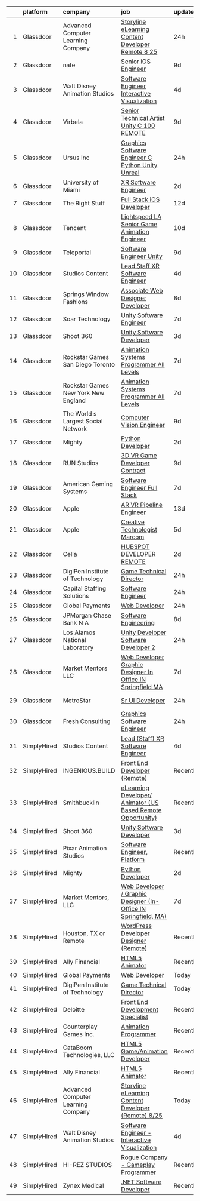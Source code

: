 

|    | platform    | company                               | job                                                                                                                                                                                                                                                                                                                                                                                                                                                                                                                                                                                                                                                                                                                                                                                                                                                                                                                                                                                                                                                                                                                                                                                                                                                                                                                                                                                                                                         | update_time   | location          |
|---:|:------------|:--------------------------------------|:--------------------------------------------------------------------------------------------------------------------------------------------------------------------------------------------------------------------------------------------------------------------------------------------------------------------------------------------------------------------------------------------------------------------------------------------------------------------------------------------------------------------------------------------------------------------------------------------------------------------------------------------------------------------------------------------------------------------------------------------------------------------------------------------------------------------------------------------------------------------------------------------------------------------------------------------------------------------------------------------------------------------------------------------------------------------------------------------------------------------------------------------------------------------------------------------------------------------------------------------------------------------------------------------------------------------------------------------------------------------------------------------------------------------------------------------|:--------------|:------------------|
|  1 | Glassdoor   | Advanced Computer Learning Company    | [Storyline eLearning Content Developer  Remote  8 25](https://www.glassdoor.com/partner/jobListing.htm?pos=124&ao=1136043&s=58&guid=00000182d8f83e7d8f14fa9b1c5e36b2&src=GD_JOB_AD&t=SR&vt=w&ea=1&cs=1_26da0d37&cb=1661497524139&jobListingId=1008094030293&jrtk=3-0-1gbcfgflcklvj801-1gbcfgflt2g8u000-0e24e286665ac94e-)                                                                                                                                                                                                                                                                                                                                                                                                                                                                                                                                                                                                                                                                                                                                                                                                                                                                                                                                                                                                                                                                                                                   | 24h           | Remote            |
|  2 | Glassdoor   | nate                                  | [Senior iOS Engineer](https://www.glassdoor.com/partner/jobListing.htm?pos=112&ao=1110586&s=58&guid=00000182d8f83e7d8f14fa9b1c5e36b2&src=GD_JOB_AD&t=SR&vt=w&cs=1_2f61ba11&cb=1661497524138&jobListingId=1008073833461&cpc=3BA4CE39D5B5DEF5&jrtk=3-0-1gbcfgflcklvj801-1gbcfgflt2g8u000-5dbe72d6fb6f2f4e--6NYlbfkN0DG4ntHtB_rMsnfhgmnSvK2brktLme1L4SiDeJjQ-izrVOLqRJ5-yjEhSyAj73O13S_IEOR7_PpnZ1e9cbbFP_5wshXXgtt6wNnZoBp2bHKihElJnQhLIIPaoZ2uSm6xtLUVcboDtpKHpUF17fSbSnsrbXW44tVXZPoaPd9k3cXxX952t44CiJnA13DT5L8Xb0stsibBURS-CWaq76M1HEfSkQd13DrG7jBYqD60RVO9f1efVv_6WPMhxY5xejLta-kCamWMz-YJ4o9-Q7T1AEF0sItadaS8sb_75dt7h4kGhbRYZDO60Z9jA33WDtcred8_aeR32U4135kbOaLBbfOEvp0kr8Hnw9-jZ2w8-62z1S65fYoej0mNPxqCwhK1zipiGdAFncvpbJGbx_Th94dCdgDyvZWloV6AY9i3NOzWiPhN13-Toi3tEbj4z1zFLkDpktTVldq8juWSPE8UG6nSo1e4_IJjJroaksoUmWtc5G1S7SNvVAOZrbZWIbVT4C2l-xelRjv31xvDYgxw-k0DnoOnhKLQVMKF-ib2TF2vkPoH0mZxa_rzKowvRbbjvP8wjQYYj4AKoYkea3wVfUtMmU06J-ZAO5BsidP22vOS04PFqk6iLPWI7gq_qrqQZGKWvIz7QObHoltDPXS18yHyQ-I3gDwQFJ9JwhOqk3vGX7z4GM-oXB-q0tzbMo7Ad045UX7G5uaUWTMEsBzRm6OjAZawn6030rhopnbb6tkV5HSDU6c_SzQgxx9qGPtbITsVmlzng8VQ_Z0qoT9ij7NdOynjM-7RpuFRCAu9zhuvbHQBA5CVcCmFAZ7pkvVj-Xnfw5V7Gu_qA4RL5_kYuMVOZax4OC4baVzgIuzN2t7n1tkeUsN0CrOzlFB4HloUGzRMKTeYtQgW8dSnmlF5vvOHOV9v82aN1xz8jKImU41Eh5FTQx00xW-NOq0xYRGir4%3D)                                                                                                                     | 9d            | New York, NY      |
|  3 | Glassdoor   | Walt Disney Animation Studios         | [Software Engineer   Interactive Visualization](https://www.glassdoor.com/partner/jobListing.htm?pos=105&ao=1110586&s=58&guid=00000182d8f83e7d8f14fa9b1c5e36b2&src=GD_JOB_AD&t=SR&vt=w&cs=1_192bccf6&cb=1661497524138&jobListingId=1008084142378&cpc=C63BD00756FD6F58&jrtk=3-0-1gbcfgflcklvj801-1gbcfgflt2g8u000-7924f640731df901--6NYlbfkN0DAFTyt7pbDCC2JPO79CSdi1dIb81yjczP5qsKcZIxgiYm3-7g-689UM0rgypL64cqe_oj2KYsq9_pydfTa8Yt7RVwtWLbpmDBQU_l8tmpB5WmMU66NNvonKVJFK7oncfv9yUxXLP7ioOisKwIcGCXpyvzMfQ8mq737s0qmkDLeYRo6urYf4PM5LMqmi7Pv3Vy-VxbVEwEAkiG8ACqxF8Yy0Sl_Qw7xP-93fu_b7UdrJ4gS65z0iO-e7IIeUZZU_EC6CVtpi7RwnjEQbSaBsSJ1HoE9sY8sRBTchA1HbaYahVXco3uKZnqasUQcb72ICk3NSH6s3lH6wR7r4i8jJhJ_sV_ECwyz3n22W1nMeYp1f1cU9lseCWhp6bXoas8HRMFRMLObGFBNlineTUEH-9tjAqasm-yvziXqtej3btW-WdeOtMPmf82b)                                                                                                                                                                                                                                                                                                                                                                                                                                                                                                                                                                                                                                         | 4d            | Burbank, CA       |
|  4 | Glassdoor   | Virbela                               | [Senior Technical Artist Unity C   100  REMOTE ](https://www.glassdoor.com/partner/jobListing.htm?pos=123&ao=1136043&s=58&guid=00000182d8f83e7d8f14fa9b1c5e36b2&src=GD_JOB_AD&t=SR&vt=w&cs=1_73422ad2&cb=1661497524139&jobListingId=1008074083943&jrtk=3-0-1gbcfgflcklvj801-1gbcfgflt2g8u000-7caf1672e8b52094-)                                                                                                                                                                                                                                                                                                                                                                                                                                                                                                                                                                                                                                                                                                                                                                                                                                                                                                                                                                                                                                                                                                                             | 9d            | Remote            |
|  5 | Glassdoor   | Ursus  Inc                            | [Graphics Software Engineer   C   Python Unity Unreal](https://www.glassdoor.com/partner/jobListing.htm?pos=107&ao=1110586&s=58&guid=00000182d8f83e7d8f14fa9b1c5e36b2&src=GD_JOB_AD&t=SR&vt=w&ea=1&cs=1_8fa82285&cb=1661497524138&jobListingId=1008094033133&cpc=32EE424DE2B657EB&jrtk=3-0-1gbcfgflcklvj801-1gbcfgflt2g8u000-a503bf67493adf7c--6NYlbfkN0CT8vBT9H5mqECx2dfLV_FONLPDKpIRssxVwtj05Tmm4rA5I0VNOPdM1oYsK66ov5ozRYF8l6lSbj2w8mnkxNtzPvq4xrxWyHAas6Dg1kdrUOgJv2YyZkHQbFM2OivhpugmqZ5om6MWAcpLRyZ6gIQlFMLi08SCGusRRvhDyvVeMX8DUUTJXmTx6nw7SsSZdq8Nt-8KK_5o4vH15EibFmTTp8ytDggw_ewlPkDrXh-xoNpk42rGPX8WrmLj9WET0I6dPhj6yNieG23cgjyuYrAZTWgA_m_BaYOpu9d7djE9YsxGZkkraPINNrJ6scFPNkbMRvgGsS-qsSSUFneYLkAQ5qWjDjR8zvg9r-eSTAiaxH5KmWtjRTFXrkE8Tn1BqkIRrEyaz29yWwzEmQPYB09daJUZZ61od8kUYjjiOiD1Ws78nArJeRWIWITuf2oHI5q0TH_sDWg5uzmCHNfg8BkolmWD5n9dqjfMXgQEO1X-JHp2izYnCwS7kpjx_KC_4EjQQkyvk2PjVAhfISzqjF013ji7VnDfWCLhuzvTOhCH_eP1pUAGK_VrM-AkxlLGrkUAqca7az6fUHKTRN2mztGBF5FLvKiVvi4kSvDzEcAIc2G7d3J2fGoM7MQU8NVtA7k9JUEQ39fa10RcLp7Bgl_ialgrsMYp4zJ9o5LGhSW5_RKeUt8rMVbTP4HLTZ5F_9yCj9wt4-5ibgWGZkm-yPeSrgQ00RqasCbS3IMDA3CVb_cI7i8fAbcwjyutC4NebWLUk0Y5XLaozCYjO8jNac2fPlHM8yVfASZQzLqgoenEUvWDYmkMj-mT5s7l5MBNZzWA5QO2vY0nDwiTTddOLRBO0DiV7MmfLjXe0wnzkLKr3L2F23Tf4bQMxZ1Pala3HwfWY6Ak7gJHkfuOBePmOxF70Yjwf2fCe_XxzWwbBRFhADlV4ebh1PwaLV8urBrgbOjI2pBQo1pyRr-tmJWUThX-7rP7qWdP5Mkd5P9yDrbZWleEAq5pCaAPlxNjjdq42Eanx_yoqEdaLQ%3D%3D) | 24h           | Redmond, WA       |
|  6 | Glassdoor   | University of Miami                   | [XR Software Engineer](https://www.glassdoor.com/partner/jobListing.htm?pos=127&ao=1136043&s=58&guid=00000182d8f83e7d8f14fa9b1c5e36b2&src=GD_JOB_AD&t=SR&vt=w&cs=1_4dd98586&cb=1661497524141&jobListingId=1008088361913&jrtk=3-0-1gbcfgflcklvj801-1gbcfgflt2g8u000-65b711d5e104f63b-)                                                                                                                                                                                                                                                                                                                                                                                                                                                                                                                                                                                                                                                                                                                                                                                                                                                                                                                                                                                                                                                                                                                                                       | 2d            | Coral Gables, FL  |
|  7 | Glassdoor   | The Right Stuff                       | [Full Stack iOS Developer](https://www.glassdoor.com/partner/jobListing.htm?pos=103&ao=1110586&s=58&guid=00000182d8f83e7d8f14fa9b1c5e36b2&src=GD_JOB_AD&t=SR&vt=w&ea=1&cs=1_38244cba&cb=1661497524138&jobListingId=1008069859380&cpc=3F4BEC3597F56A5D&jrtk=3-0-1gbcfgflcklvj801-1gbcfgflt2g8u000-70d51e4943cd058f--6NYlbfkN0CHpSnjIPxMtekS58WZl5Olhjo2iWL5RjE_Boe0ccr3FtkVqT9ttgfNyRfZO5uZw7IzCNeF8qmY9v3T-JBYfuZm0YRRc-K4X5ffRQGyhJ7ZQn-1-dDAip-8gCrZabxwYuxn5Rp-t6tXt1UvBYZwl2h5gvC6FDh_tC-3QRtH7KrU7hX8KJJnZPMyrN6imKk9DVIflTAdZuw2H91qN0wRisVJJdLwmzhEsack3g3gag6t4xlCOg6fpY66pzSinMkh9sFbx4VZG9Rqj2DblF4Zf7UTSkey-qsqo2fIzO-oiYNVc6KGGRwFA1uUkBt5Hc6csceXIZdr928rRbCA6AHJ0tPhGao0zvQmqKuNAJ4P95br6tcKetB2EkXnZHjbFxKjvWA-NPWbTcenrG-GojcMm9KnVgdDMp0jDuGsOvkU36SZlIHEAnOAPcZpOsUJLt7_hG5mkmcXalINH6xSZIcefrh7ENS8isyF0JQLK2CoL0JGv2kGUa6T0MnyiyfdQvrLNwOPB94AwFIGQw%3D%3D)                                                                                                                                                                                                                                                                                                                                                                                                                                                                                                                                                             | 12d           | Brea, CA          |
|  8 | Glassdoor   | Tencent                               | [Lightspeed LA   Senior Game Animation Engineer](https://www.glassdoor.com/partner/jobListing.htm?pos=130&ao=1136043&s=58&guid=00000182d8f83e7d8f14fa9b1c5e36b2&src=GD_JOB_AD&t=SR&vt=w&cs=1_815ef04e&cb=1661497524142&jobListingId=1008072445587&jrtk=3-0-1gbcfgflcklvj801-1gbcfgflt2g8u000-68f2402b1d8376c0-)                                                                                                                                                                                                                                                                                                                                                                                                                                                                                                                                                                                                                                                                                                                                                                                                                                                                                                                                                                                                                                                                                                                             | 10d           | Irvine, CA        |
|  9 | Glassdoor   | Teleportal                            | [Software Engineer   Unity](https://www.glassdoor.com/partner/jobListing.htm?pos=104&ao=1110586&s=58&guid=00000182d8f83e7d8f14fa9b1c5e36b2&src=GD_JOB_AD&t=SR&vt=w&ea=1&cs=1_ee85fe3b&cb=1661497524138&jobListingId=1008075046577&cpc=8A48E7D5890B96AC&jrtk=3-0-1gbcfgflcklvj801-1gbcfgflt2g8u000-a2586b8f60e5c255--6NYlbfkN0AntC0C-TCVph3zu4OMPCfnQ-MMa4QglcNogR1ub3Tc_pVtaDijIQNGqjZUjoXo2yKwu64KD8-YtFIR2I8kkqCbL07rpeOqxyEMXIKB1ZwOfsl0Q6IfIhQNenE7zHvKHruNGpl76kDxluITjcBqrRgn64vIx2FQD8vXwu5Xm23Gx3RzCIfCAb9mVGdhDJfdG4H5vuwa3WCgURGhbCM_yHiLJQ4BqDs5MbR98Yi5SbJNQIbZ6cE49AkRYqcm-RyIQtXucDIICWfE2nIVpAQ-U3gTe_TNoDvpM12XtzVj3iMTw-WN67eQMuwcreVlkLFTtjYCXB_hkkbT30goMDoUCxe82ci7bDwYnMAxFr6tbbv_TRw-AmQhOFCJCfjERU4brsKLJ41up9j05EhFM0Ig4gb2Q2jI71ovMfPgWQcUOhzLR-wbr5xKJDUy4Vh47rKWdjFutguyKhg9_-vNXavHgytCUPuTUOWu9jlKspWnd4AtNjEq9bzcmpoCAiLvLU6YIWeVKSRlbKMx6g%3D%3D)                                                                                                                                                                                                                                                                                                                                                                                                                                                                                                                                                            | 9d            | Culver City, CA   |
| 10 | Glassdoor   | Studios Content                       | [Lead  Staff  XR Software Engineer](https://www.glassdoor.com/partner/jobListing.htm?pos=108&ao=1110586&s=58&guid=00000182d8f83e7d8f14fa9b1c5e36b2&src=GD_JOB_AD&t=SR&vt=w&cs=1_b71b7b79&cb=1661497524138&jobListingId=1008084142322&cpc=65CC663E25211861&jrtk=3-0-1gbcfgflcklvj801-1gbcfgflt2g8u000-52da17fde8def50e--6NYlbfkN0DAFTyt7pbDCC2JPO79CSdi1dIb81yjczP5qsKcZIxgiYm3-7g-689UM0rgypL64cqe_oj2KYsq9yQ42C_6Oqk-vvcsFRLPb8XJYqL8oZMsjjVg0BntxMODKJS6A1seYf_d8EpsNbB6kHhyEOHJ6U5H9SlVlgM019H8VqOoQx5xmNgn7nbIU16cGwPS0uGtj0U3AYjv8i6RGI8ImqxtjpcX_ngMX2cQtFB_q4uBc8mJnjjrTAHyuT71OEXcygSMvl9ictDHN8jo-HGBFhvLRJrVN0MBRDhB3fhyFl3Ch6chPtw4RHbQtAKd66-a5kKMDUmOCZnkukssPg_CoY5LLR4jdEtBjGo-YQhTQusy3LDVzacAseywSdnce5gEI3mw5jcFDgodblpUGaWpiZPziUN3Le-OHv1TCezoWDy_OzZf4CAYZVd6lASZ)                                                                                                                                                                                                                                                                                                                                                                                                                                                                                                                                                                                                                                                     | 4d            | Glendale, CA      |
| 11 | Glassdoor   | Springs Window Fashions               | [Associate Web Designer Developer](https://www.glassdoor.com/partner/jobListing.htm?pos=117&ao=1136043&s=58&guid=00000182d8f83e7d8f14fa9b1c5e36b2&src=GD_JOB_AD&t=SR&vt=w&cs=1_67778432&cb=1661497524139&jobListingId=1008077258719&jrtk=3-0-1gbcfgflcklvj801-1gbcfgflt2g8u000-0a243721428c9c11-)                                                                                                                                                                                                                                                                                                                                                                                                                                                                                                                                                                                                                                                                                                                                                                                                                                                                                                                                                                                                                                                                                                                                           | 8d            | Middleton, WI     |
| 12 | Glassdoor   | Soar Technology                       | [Unity Software Engineer](https://www.glassdoor.com/partner/jobListing.htm?pos=119&ao=1136043&s=58&guid=00000182d8f83e7d8f14fa9b1c5e36b2&src=GD_JOB_AD&t=SR&vt=w&ea=1&cs=1_476d219f&cb=1661497524139&jobListingId=1008078422304&jrtk=3-0-1gbcfgflcklvj801-1gbcfgflt2g8u000-f0cf33134b4aa830-)                                                                                                                                                                                                                                                                                                                                                                                                                                                                                                                                                                                                                                                                                                                                                                                                                                                                                                                                                                                                                                                                                                                                               | 7d            | Orlando, FL       |
| 13 | Glassdoor   | Shoot 360                             | [Unity Software Developer](https://www.glassdoor.com/partner/jobListing.htm?pos=102&ao=1110586&s=58&guid=00000182d8f83e7d8f14fa9b1c5e36b2&src=GD_JOB_AD&t=SR&vt=w&ea=1&cs=1_d6a583ee&cb=1661497524137&jobListingId=1008087203584&cpc=878687325D2A5CC7&jrtk=3-0-1gbcfgflcklvj801-1gbcfgflt2g8u000-8dd0b1a67149a496--6NYlbfkN0DfopDBJjdZYsHaazvtHih9EkP_5L3b-O-YxZrMZy_RRXHVtoPf0vktF4oNZRwX11ChLmqooPeQulvAiVAtFyylj8b6ARcbJZaTISipflqpxGg1LcAq6m-5fYSL7Av37XfUU7wFkkBkYfYpMuUS6z0JTvtOC9Tf4ivmaFVVmcVi0ucMfgOzBMfyvavdPYg_-esNg1xewkpzao7mdYJI6jgN2sKMcoFwgQ_k5OajERPXcU9VgJqTkpgJHHj2u9rTZRj57Nh4mEYRhEFn8QAqaeYVdzD8zuB1uNmhll96Gc2F2YrmO7P2yVJFSTZosTobFLHjmaZNxp5xT0SMyc_5XTbkbMTzD1SDs43-Wzr4waudpPFpJQzqoeqbaROJODVfq6VbASESe_H5bYc0_tUZ4HwsM7RMd2Poax3QRY6m-w4o6yyRRdD_egLG-78941VvK3HpETQAkaRhmAYLRVNfEic4NYJcBxsOAnnC9aItl7SVcXMbIHs823tjn2qddQFMhUk0tCD6oHD76g%3D%3D)                                                                                                                                                                                                                                                                                                                                                                                                                                                                                                                                                             | 3d            | Vancouver, WA     |
| 14 | Glassdoor   | Rockstar Games San Diego   Toronto    | [Animation Systems Programmer  All Levels ](https://www.glassdoor.com/partner/jobListing.htm?pos=126&ao=1136043&s=58&guid=00000182d8f83e7d8f14fa9b1c5e36b2&src=GD_JOB_AD&t=SR&vt=w&cs=1_ab98cf6c&cb=1661497524140&jobListingId=1008080153314&jrtk=3-0-1gbcfgflcklvj801-1gbcfgflt2g8u000-ae29f56d685559e8-)                                                                                                                                                                                                                                                                                                                                                                                                                                                                                                                                                                                                                                                                                                                                                                                                                                                                                                                                                                                                                                                                                                                                  | 7d            | Carlsbad, CA      |
| 15 | Glassdoor   | Rockstar Games New York   New England | [Animation Systems Programmer  All Levels ](https://www.glassdoor.com/partner/jobListing.htm?pos=122&ao=1136043&s=58&guid=00000182d8f83e7d8f14fa9b1c5e36b2&src=GD_JOB_AD&t=SR&vt=w&cs=1_c7352163&cb=1661497524139&jobListingId=1008079538373&jrtk=3-0-1gbcfgflcklvj801-1gbcfgflt2g8u000-da818aa6d1714b90-)                                                                                                                                                                                                                                                                                                                                                                                                                                                                                                                                                                                                                                                                                                                                                                                                                                                                                                                                                                                                                                                                                                                                  | 7d            | Manhattan         |
| 16 | Glassdoor   | The World s Largest Social Network    | [Computer Vision Engineer](https://www.glassdoor.com/partner/jobListing.htm?pos=110&ao=1110586&s=58&guid=00000182d8f83e7d8f14fa9b1c5e36b2&src=GD_JOB_AD&t=SR&vt=w&ea=1&cs=1_1590550e&cb=1661497524139&jobListingId=1008075260622&cpc=C4A69CCDBB3B9599&jrtk=3-0-1gbcfgflcklvj801-1gbcfgflt2g8u000-35c8dcc64f80e154--6NYlbfkN0DSgjPPcnEdvoK3uuxfISLALE6pB1FR7YSHOr_tSg5_QGIhoz_2VqUepdcKLBLI_zT-ByUZ7jUfNzxKmhUpoUNX_46a0P5eSJtFIKqmBxE2EUZWXuXIw_QgpOkukgLUflKYrCxeIMOLksSSMqbnyASmenJYhoRn4pFp-hnkcwA5_yroqHfnV4cY8N2-gku3_rfYCplx9SgAVeeqJ8BP6bU04k4_esvElNcx3NO8M_cHgNlJoyMdzTKeKY3eTVrYv-09xIHWjOYrqhEhgy3zgqrhvEcryvdnweLfd9CxNVFf2ZSXIeZ_FeqswSFRnwDiEvnAPVmCYwb1F47e5qOmHOpiuSPIlzLrI7bSwfJGfqU2B6pRRoRLV0_oJUrvpu_jEBGITW0A3C-kkLxSKtq7go-RQAM4cbp3g90PUHRTPVmhJN0cTkih35XLRhzClhLQJxauWbZrjsEblFzQHzwkoHJTbCCjx-sUkct1yInHGhuC7JTQmTJmucLPQPrMpadOS8-fgFxlCHj9vlfFLADO6umO-wDmEp6KYV7e9spvpULo_eMkSYdkiizmVIFgq6Kc-TX0UGEJ8JJgte3cPC7ljjHf)                                                                                                                                                                                                                                                                                                                                                                                                                                                                                         | 9d            | San Diego, CA     |
| 17 | Glassdoor   | Mighty                                | [Python Developer](https://www.glassdoor.com/partner/jobListing.htm?pos=111&ao=1136043&s=58&guid=00000182d8f83e7d8f14fa9b1c5e36b2&src=GD_JOB_AD&t=SR&vt=w&ea=1&cs=1_53fd4acf&cb=1661497524138&jobListingId=1008088932767&jrtk=3-0-1gbcfgflcklvj801-1gbcfgflt2g8u000-2137e7cb7a3f5085-)                                                                                                                                                                                                                                                                                                                                                                                                                                                                                                                                                                                                                                                                                                                                                                                                                                                                                                                                                                                                                                                                                                                                                      | 2d            | Remote            |
| 18 | Glassdoor   | RUN Studios                           | [3D VR Game Developer  Contract ](https://www.glassdoor.com/partner/jobListing.htm?pos=114&ao=1136043&s=58&guid=00000182d8f83e7d8f14fa9b1c5e36b2&src=GD_JOB_AD&t=SR&vt=w&cs=1_dca54b0b&cb=1661497524139&jobListingId=1008074804256&jrtk=3-0-1gbcfgflcklvj801-1gbcfgflt2g8u000-3d3fd155054c5c9c-)                                                                                                                                                                                                                                                                                                                                                                                                                                                                                                                                                                                                                                                                                                                                                                                                                                                                                                                                                                                                                                                                                                                                            | 9d            | Los Angeles, CA   |
| 19 | Glassdoor   | American Gaming Systems               | [Software Engineer  Full Stack](https://www.glassdoor.com/partner/jobListing.htm?pos=125&ao=1136043&s=58&guid=00000182d8f83e7d8f14fa9b1c5e36b2&src=GD_JOB_AD&t=SR&vt=w&ea=1&cs=1_00b61d48&cb=1661497524139&jobListingId=1008079007429&jrtk=3-0-1gbcfgflcklvj801-1gbcfgflt2g8u000-098c553b807bb6b9-)                                                                                                                                                                                                                                                                                                                                                                                                                                                                                                                                                                                                                                                                                                                                                                                                                                                                                                                                                                                                                                                                                                                                         | 7d            | Atlanta, GA       |
| 20 | Glassdoor   | Apple                                 | [AR VR Pipeline Engineer](https://www.glassdoor.com/partner/jobListing.htm?pos=106&ao=1110586&s=58&guid=00000182d8f83e7d8f14fa9b1c5e36b2&src=GD_JOB_AD&t=SR&vt=w&cs=1_6a07d41a&cb=1661497524138&jobListingId=1008068025666&cpc=F41FEAB56D215062&jrtk=3-0-1gbcfgflcklvj801-1gbcfgflt2g8u000-3e31f7e030a619a9--6NYlbfkN0BvKrLyj5gPmtZO9T8euul8TCxuuKNOtzRJOomxnwSEodTz2Bc-sPZl1dBMH13w-jOn-z4oREFcRMKxAO_d9jckgdAmZNeCH-vBMb5EZYWWQn24NRKpSKGkgq8Fq87y_RqJ-aFc0OpujB-kyuL0R_EaAYBNg7OCR3OEqNr7_vy0sHJzV0khcrpYKJSsCiw8Z4C4WpNJ9xGkGTu4Y1B4P87RcbwqGU77Cu6309E1OX5rs-5F9_bOyQpYq1JUBy2mXSEEJmdVoZr_ahSzf8N8TIkv54SAe9nHcpBQtHbxbg2_9PnOH4wzD6HUrF_K4V6x-Aw-UeslZtR9xCqxhW29_L3rB3iQFnXGO791wa7Do1ylo_fmLiqj4Upa1JlJzdNj5aoiO0fx_E8lMi9qOeK2oe9Tjk4Ci3xN1jbo5nKMfH4JdHNRw4IyQ0W5Yp1mYTO3LjiVST-OuF67tN3U_Js2kXeDG6IPNMZ8xH3G1PwinW0F_HwysPw0EcABUDwyqJoK5kX766X1Au2MrdN9q8lLWzdvbiUKWpj9HpIujEwL91mCMfm5mLeqhfQsBclHPEe1cIlqfsgHMHkW87yAFTqTW2z914o2j2DkaRLnc82-fZYRSwX0djqSKbIywwzX08FRdvXvt6ovKMtSzXrNTdxfR5jp59knZCUxk_RyxWRw1GIWIi36j46niq-Of-HWdosWYOCCxhGOpVY1uaN3bvG1F2ObUTaLaNN-g5Z0maqYNUHmX9AWqFwvSNpyEpwI0rq39snfm4-iemtSCFhdtAFxIcshQIyTZlrSBmzbqr507_ui3npChZ8zBdwy8O3TJCTKeyqRogwDJjg0F_3XRCcLhieK0IjoU0DYnf3R4s5xvenuWTFXPrh4NqNpWfLPgkemoPpMQhlFxM3KiZmbGRahTgI8UMkiGAlHd4zJBfTub5LLvyE-SydlZio6iIVuUXvVLTk%3D)                                                                                                                 | 13d           | Seattle, WA       |
| 21 | Glassdoor   | Apple                                 | [Creative Technologist  Marcom](https://www.glassdoor.com/partner/jobListing.htm?pos=118&ao=1136043&s=58&guid=00000182d8f83e7d8f14fa9b1c5e36b2&src=GD_JOB_AD&t=SR&vt=w&cs=1_db22d8e0&cb=1661497524139&jobListingId=1008083007694&jrtk=3-0-1gbcfgflcklvj801-1gbcfgflt2g8u000-dbc3a7b0a0f122f1-)                                                                                                                                                                                                                                                                                                                                                                                                                                                                                                                                                                                                                                                                                                                                                                                                                                                                                                                                                                                                                                                                                                                                              | 5d            | Cupertino, CA     |
| 22 | Glassdoor   | Cella                                 | [HUBSPOT DEVELOPER  REMOTE ](https://www.glassdoor.com/partner/jobListing.htm?pos=129&ao=1136043&s=58&guid=00000182d8f83e7d8f14fa9b1c5e36b2&src=GD_JOB_AD&t=SR&vt=w&cs=1_c2290504&cb=1661497524142&jobListingId=1008089083132&jrtk=3-0-1gbcfgflcklvj801-1gbcfgflt2g8u000-73c6d256be3d48f8-)                                                                                                                                                                                                                                                                                                                                                                                                                                                                                                                                                                                                                                                                                                                                                                                                                                                                                                                                                                                                                                                                                                                                                 | 2d            | Milton, GA        |
| 23 | Glassdoor   | DigiPen Institute of Technology       | [Game Technical Director](https://www.glassdoor.com/partner/jobListing.htm?pos=120&ao=1136043&s=58&guid=00000182d8f83e7d8f14fa9b1c5e36b2&src=GD_JOB_AD&t=SR&vt=w&cs=1_3d59f869&cb=1661497524139&jobListingId=1008095512063&jrtk=3-0-1gbcfgflcklvj801-1gbcfgflt2g8u000-b0e50a04deb0da39-)                                                                                                                                                                                                                                                                                                                                                                                                                                                                                                                                                                                                                                                                                                                                                                                                                                                                                                                                                                                                                                                                                                                                                    | 24h           | Remote            |
| 24 | Glassdoor   | Capital Staffing Solutions            | [Software Engineer](https://www.glassdoor.com/partner/jobListing.htm?pos=109&ao=1110586&s=58&guid=00000182d8f83e7d8f14fa9b1c5e36b2&src=GD_JOB_AD&t=SR&vt=w&ea=1&cs=1_0a45a75a&cb=1661497524138&jobListingId=1008094354241&cpc=3BA4CE39D5B5DEF5&jrtk=3-0-1gbcfgflcklvj801-1gbcfgflt2g8u000-b1a06f68a9aeadaa--6NYlbfkN0AHXq2vAVwR3IH7wgnTMdWCa3HguypIXx0DFudX-u0zu6XSU0N9gDGCMsnO9yvyAfPWWJG60p2HOb-gEsEV1cskupzygqXwfDluckMLpyfvTXr32lO_vaN9nF23R9H51qbYbXbjgQ2Vbj5qxMfvfc_uDit-Ab0kd5-Z1HvWg2bd72DFEdoxm-rPzB7bCCwkJtK5M-bhUgNke7ZPs6SnsV_4mM0RGUB0Fp5H1SIFhwAl1B0_dsEuX4bYNxRxghHYm76kY7Xk6uofa61NWN_wphdiN_CfDBOkMxFUHQeQ4m8nnhPmQe2qzANWX8kCh1iFyCSlbbbcSsx8a9PJVkyon6N7yhJUQPu5sNSaTHciCt0h2jpUKdjOTYKKkPr-kOLmBAd01f0adPGlhjyzhrS9YmfyXVfvbFHKaR3yIGY-2l7caEKyQxWBoej54z6AeaYCWczxVtWR7roPQ1l1DKGdGbwlttZI8AaGhXz-jCn8E7Q0oNjzdQviUQgKwjL0drT2iXsvvYGauvm6Tw%3D%3D)                                                                                                                                                                                                                                                                                                                                                                                                                                                                                                                                                                    | 24h           | Redmond, WA       |
| 25 | Glassdoor   | Global Payments                       | [Web Developer](https://www.glassdoor.com/partner/jobListing.htm?pos=115&ao=1136043&s=58&guid=00000182d8f83e7d8f14fa9b1c5e36b2&src=GD_JOB_AD&t=SR&vt=w&cs=1_5c9eec9a&cb=1661497524139&jobListingId=1008094732805&jrtk=3-0-1gbcfgflcklvj801-1gbcfgflt2g8u000-00706440be9ea585-)                                                                                                                                                                                                                                                                                                                                                                                                                                                                                                                                                                                                                                                                                                                                                                                                                                                                                                                                                                                                                                                                                                                                                              | 24h           | Oklahoma          |
| 26 | Glassdoor   | JPMorgan Chase Bank  N A              | [Software Engineering](https://www.glassdoor.com/partner/jobListing.htm?pos=128&ao=1136043&s=58&guid=00000182d8f83e7d8f14fa9b1c5e36b2&src=GD_JOB_AD&t=SR&vt=w&cs=1_71936ec7&cb=1661497524141&jobListingId=1008077418720&jrtk=3-0-1gbcfgflcklvj801-1gbcfgflt2g8u000-33c5b762eafe8f4f-)                                                                                                                                                                                                                                                                                                                                                                                                                                                                                                                                                                                                                                                                                                                                                                                                                                                                                                                                                                                                                                                                                                                                                       | 8d            | Columbus, OH      |
| 27 | Glassdoor   | Los Alamos National Laboratory        | [Unity Developer   Software Developer 2](https://www.glassdoor.com/partner/jobListing.htm?pos=113&ao=1136043&s=58&guid=00000182d8f83e7d8f14fa9b1c5e36b2&src=GD_JOB_AD&t=SR&vt=w&cs=1_95cc7888&cb=1661497524138&jobListingId=1008095038737&jrtk=3-0-1gbcfgflcklvj801-1gbcfgflt2g8u000-4f7ab09a2d17ff39-)                                                                                                                                                                                                                                                                                                                                                                                                                                                                                                                                                                                                                                                                                                                                                                                                                                                                                                                                                                                                                                                                                                                                     | 24h           | Los Alamos, NM    |
| 28 | Glassdoor   | Market Mentors  LLC                   | [Web Developer   Graphic Designer  In Office IN Springfield  MA ](https://www.glassdoor.com/partner/jobListing.htm?pos=101&ao=1110586&s=58&guid=00000182d8f83e7d8f14fa9b1c5e36b2&src=GD_JOB_AD&t=SR&vt=w&ea=1&cs=1_d2f121bf&cb=1661497524138&jobListingId=1008078799450&cpc=BAEE822A1DFE8F58&jrtk=3-0-1gbcfgflcklvj801-1gbcfgflt2g8u000-d4ecf45bb5ddde8b--6NYlbfkN0DrgQq5ECBajiuqohNCSf6c7_2Cek-sBUhiO2bmmkiCIRqTyLZK6QXQ1uHwMmUKjUK87ZodXnzLkf5KCDfpFPcEmSRrKfee4TvOCzUsJ8ckRBxfhXQJvr6PIo_dx3c-Mk_13mSeFCYye08Ysi8NpIPKzGkraKw-aSeaGJZFnwKPqxQBbBm4aMTNLPLIVc_-X05cBzB3Pg2X8rsdFmp9Lr1QKIYSkseq7vdIVUXg2wu9uWBaU-k_l1bbYyPnQE3wxmheYZNe20F9OU6hLjHpg1Hi7vUggYdRoXmsYky7ZEWRCr1KZMpFRWio9Yy4nLFUwQZtEvNMH8J6hJt3tTvXn5QQ1DQ0YGttyaZfGJ-AG71rq5bOESnVmGyxInRXLSJZCd3hnc4HY5LnIk8pU15hWXBf7wsPSR35Ip3KmhcIR4DVsZXHcAl4wsPxk7VyjiC2kaZlpbvbnDH6liAhm2OJgwuVRLYZYhF1Wsa0-QruMCUlNSygN2nRHDnWABuBXN6An0WMgRK_XpXuFVxOktX8pCBzRAgxiygNaZQaiLvuMF_RayDuy5yKJsMf)                                                                                                                                                                                                                                                                                                                                                                                                                                                                                  | 7d            | Hartford, CT      |
| 29 | Glassdoor   | MetroStar                             | [Sr  UI Developer](https://www.glassdoor.com/partner/jobListing.htm?pos=116&ao=1136043&s=58&guid=00000182d8f83e7d8f14fa9b1c5e36b2&src=GD_JOB_AD&t=SR&vt=w&ea=1&cs=1_9e964f3b&cb=1661497524139&jobListingId=1008094654398&jrtk=3-0-1gbcfgflcklvj801-1gbcfgflt2g8u000-f88312acbcc86634-)                                                                                                                                                                                                                                                                                                                                                                                                                                                                                                                                                                                                                                                                                                                                                                                                                                                                                                                                                                                                                                                                                                                                                      | 24h           | Suitland, MD      |
| 30 | Glassdoor   | Fresh Consulting                      | [Graphics Software Engineer](https://www.glassdoor.com/partner/jobListing.htm?pos=121&ao=1136043&s=58&guid=00000182d8f83e7d8f14fa9b1c5e36b2&src=GD_JOB_AD&t=SR&vt=w&ea=1&cs=1_b76779ff&cb=1661497524139&jobListingId=1008094752362&jrtk=3-0-1gbcfgflcklvj801-1gbcfgflt2g8u000-bf225870a5d56ecd-)                                                                                                                                                                                                                                                                                                                                                                                                                                                                                                                                                                                                                                                                                                                                                                                                                                                                                                                                                                                                                                                                                                                                            | 24h           | Redmond, WA       |
| 31 | SimplyHired | Studios Content                       | [Lead (Staff) XR Software Engineer](https://www.simplyhired.com/job/Y38mViullDUFmjHgMW2Wyhf5eRel1HI5oUqj95wS_LJvs4PtVRBZVA?q=animation+developer)                                                                                                                                                                                                                                                                                                                                                                                                                                                                                                                                                                                                                                                                                                                                                                                                                                                                                                                                                                                                                                                                                                                                                                                                                                                                                           | 4d            | Glendale, CA      |
| 32 | SimplyHired | INGENIOUS.BUILD                       | [Front End Developer (Remote)](https://www.simplyhired.com/job/6j79CYZDql2eX7fABHmfSi8Pap2YCIU-BNMpRKJwhHcBQJ67M7QELQ?q=animation+developer)                                                                                                                                                                                                                                                                                                                                                                                                                                                                                                                                                                                                                                                                                                                                                                                                                                                                                                                                                                                                                                                                                                                                                                                                                                                                                                | Recently      | Nashville, TN     |
| 33 | SimplyHired | Smithbucklin                          | [eLearning Developer/ Animator (US Based Remote Opportunity)](https://www.simplyhired.com/job/o0wXkuWE5GmspCcePui9IkAEPg1-7AWcdL2hMWar8TyjH9xKOYroQQ?q=animation+developer)                                                                                                                                                                                                                                                                                                                                                                                                                                                                                                                                                                                                                                                                                                                                                                                                                                                                                                                                                                                                                                                                                                                                                                                                                                                                 | Recently      | Old Lyme, CT      |
| 34 | SimplyHired | Shoot 360                             | [Unity Software Developer](https://www.simplyhired.com/job/B1_K9MT39xHMJXZWgdROLqlx1P2OEX0ZITZVFjJYvyZE-LK_UZSO1w?q=animation+developer)                                                                                                                                                                                                                                                                                                                                                                                                                                                                                                                                                                                                                                                                                                                                                                                                                                                                                                                                                                                                                                                                                                                                                                                                                                                                                                    | 3d            | Vancouver, WA     |
| 35 | SimplyHired | Pixar Animation Studios               | [Software Engineer, Platform](https://www.simplyhired.com/job/skxTPaLu9_6CYJMNEj-6V8IgLdR5ruEc6_CYauwEv8qUKF-bZj8kng?q=animation+developer)                                                                                                                                                                                                                                                                                                                                                                                                                                                                                                                                                                                                                                                                                                                                                                                                                                                                                                                                                                                                                                                                                                                                                                                                                                                                                                 | Recently      | Emeryville, CA    |
| 36 | SimplyHired | Mighty                                | [Python Developer](https://www.simplyhired.com/job/mSidqalQa9rFv-8uMc6mXYDSd2xaTVkb4xZSgl6OipQNezi9Fe79tw?q=animation+developer)                                                                                                                                                                                                                                                                                                                                                                                                                                                                                                                                                                                                                                                                                                                                                                                                                                                                                                                                                                                                                                                                                                                                                                                                                                                                                                            | 2d            | Remote            |
| 37 | SimplyHired | Market Mentors, LLC                   | [Web Developer / Graphic Designer (In-Office IN Springfield, MA)](https://www.simplyhired.com/job/O2JM3P62yfgrJ7vbOJJ1DIO2ROdM60FcioKWWNCu4XXvn1FU8pnANw?q=animation+developer)                                                                                                                                                                                                                                                                                                                                                                                                                                                                                                                                                                                                                                                                                                                                                                                                                                                                                                                                                                                                                                                                                                                                                                                                                                                             | 7d            | Hartford, CT      |
| 38 | SimplyHired | Houston, TX or Remote                 | [WordPress Developer Designer (Remote)](https://www.simplyhired.com/job/h5NIRqnG6nzwtBLlFlrT64773r4CAOGZWfW6vATD8Z8CzAc7NchDIg?q=animation+developer)                                                                                                                                                                                                                                                                                                                                                                                                                                                                                                                                                                                                                                                                                                                                                                                                                                                                                                                                                                                                                                                                                                                                                                                                                                                                                       | Recently      | The Woodlands, TX |
| 39 | SimplyHired | Ally Financial                        | [HTML5 Animator](https://www.simplyhired.com/job/nALAXYnSAULwPR4KKgCZeqMUxMlWYaSjM_gmb7Oh6XqDXaVFXYnmZg?q=animation+developer)                                                                                                                                                                                                                                                                                                                                                                                                                                                                                                                                                                                                                                                                                                                                                                                                                                                                                                                                                                                                                                                                                                                                                                                                                                                                                                              | Recently      | Charlotte, NC     |
| 40 | SimplyHired | Global Payments                       | [Web Developer](https://www.simplyhired.com/job/KLfEtbUcunlIekF7ewl3my8StEEMw68m1B8P4HmQU15e76UUEHLIsg?q=animation+developer)                                                                                                                                                                                                                                                                                                                                                                                                                                                                                                                                                                                                                                                                                                                                                                                                                                                                                                                                                                                                                                                                                                                                                                                                                                                                                                               | Today         | Oklahoma          |
| 41 | SimplyHired | DigiPen Institute of Technology       | [Game Technical Director](https://www.simplyhired.com/job/0XPMBVXCD3XgnKGSWjoNK_udn902W1Hn3oFLwoXOd0aJJ8Q6lcGXiQ?q=animation+developer)                                                                                                                                                                                                                                                                                                                                                                                                                                                                                                                                                                                                                                                                                                                                                                                                                                                                                                                                                                                                                                                                                                                                                                                                                                                                                                     | Today         | Remote            |
| 42 | SimplyHired | Deloitte                              | [Front End Development Specialist](https://www.simplyhired.com/job/MtawYmiuLyJQADYjCSZosnQODLgc7234985dN_qsO7XiwvnH7hC4zw?q=animation+developer)                                                                                                                                                                                                                                                                                                                                                                                                                                                                                                                                                                                                                                                                                                                                                                                                                                                                                                                                                                                                                                                                                                                                                                                                                                                                                            | Recently      | Norfolk, VA       |
| 43 | SimplyHired | Counterplay Games Inc.                | [Animation Programmer](https://www.simplyhired.com/job/ja01lGWLinKLuR563KA6A4U8WQhuf1FHnXZkvmF_Ju9Z07Y3VkVtsQ?q=animation+developer)                                                                                                                                                                                                                                                                                                                                                                                                                                                                                                                                                                                                                                                                                                                                                                                                                                                                                                                                                                                                                                                                                                                                                                                                                                                                                                        | Recently      | Remote            |
| 44 | SimplyHired | CataBoom Technologies, LLC            | [HTML5 Game/Animation Developer](https://www.simplyhired.com/job/rcD9kqRruTFu3sLPN7RcYmKqhwYda35Xkfl4DXnDIh1VgwPtoMUoDw?q=animation+developer)                                                                                                                                                                                                                                                                                                                                                                                                                                                                                                                                                                                                                                                                                                                                                                                                                                                                                                                                                                                                                                                                                                                                                                                                                                                                                              | Recently      | Richardson, TX    |
| 45 | SimplyHired | Ally Financial                        | [HTML5 Animator](https://www.simplyhired.com/job/nALAXYnSAULwPR4KKgCZeqMUxMlWYaSjM_gmb7Oh6XqDXaVFXYnmZg?q=animation+developer)                                                                                                                                                                                                                                                                                                                                                                                                                                                                                                                                                                                                                                                                                                                                                                                                                                                                                                                                                                                                                                                                                                                                                                                                                                                                                                              | Recently      | Charlotte, NC     |
| 46 | SimplyHired | Advanced Computer Learning Company    | [Storyline eLearning Content Developer (Remote) 8/25](https://www.simplyhired.com/job/TvrU_d-8raeMvXyZ9Rn-dGklGDK0qE9E5wvi8HUxGpG2LFNGytk0bg?q=animation+developer)                                                                                                                                                                                                                                                                                                                                                                                                                                                                                                                                                                                                                                                                                                                                                                                                                                                                                                                                                                                                                                                                                                                                                                                                                                                                         | Today         | Remote            |
| 47 | SimplyHired | Walt Disney Animation Studios         | [Software Engineer - Interactive Visualization](https://www.simplyhired.com/job/SmS77Hu9evr3tKlm-t-dgzyef60DS4KBBpceSunYlv4GW7PNl5XuHw?q=animation+developer)                                                                                                                                                                                                                                                                                                                                                                                                                                                                                                                                                                                                                                                                                                                                                                                                                                                                                                                                                                                                                                                                                                                                                                                                                                                                               | 4d            | Burbank, CA       |
| 48 | SimplyHired | HI-REZ STUDIOS                        | [Rogue Company - Gameplay Programmer](https://www.simplyhired.com/job/LsNry-p6gnu1TIEZmUo6I8aV0PTXE3Z5_Z4722fobj5x-RZGMaivJA?q=animation+developer)                                                                                                                                                                                                                                                                                                                                                                                                                                                                                                                                                                                                                                                                                                                                                                                                                                                                                                                                                                                                                                                                                                                                                                                                                                                                                         | Recently      | Remote            |
| 49 | SimplyHired | Zynex Medical                         | [.NET Software Developer](https://www.simplyhired.com/job/CkZS4u7p1I92Dp42AUwS_a_ddjsrJw7_CNhZYtWMjYq5qdAiX22kGQ?q=animation+developer)                                                                                                                                                                                                                                                                                                                                                                                                                                                                                                                                                                                                                                                                                                                                                                                                                                                                                                                                                                                                                                                                                                                                                                                                                                                                                                     | Recently      | Englewood, CO     |